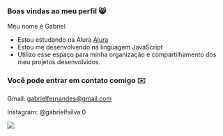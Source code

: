 ### Boas vindas ao meu perfil 😸 

Meu nome é Gabriel 

- Estou estudando na Alura [Alura](https://www.alura.com.br)
- Estou me desenvolvendo na linguagem JavaScript
- Utilizo esse espaço para minha organização e compartilhamento dos meu projetos desenvolvidos.

### Você pode entrar em contato comigo ✉️

Gmail: gabrielfernandes@gmail.com

Instagram: @gabrielfsilva.0

![](https://media1.tenor.com/m/1mwdqr51emcAAAAC/test-typing.gif)
